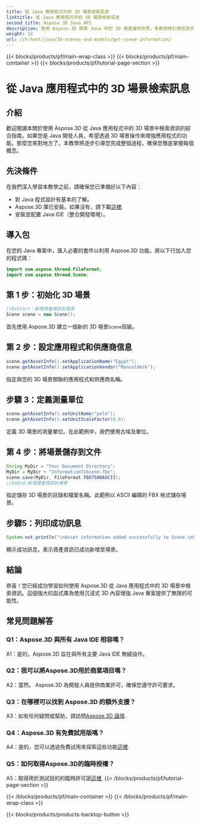 ```yaml
---
title: 從 Java 應用程式中的 3D 場景檢索訊息
linktitle: 從 Java 應用程式中的 3D 場景檢索訊息
second_title: Aspose.3D Java API
description: 使用 Aspose.3D 探索 Java 中的 3D 場景操作世界。本教學將引導您逐步檢索資訊。
weight: 12
url: /zh-hant/java/3d-scenes-and-models/get-scene-information/
---
```


{{< blocks/products/pf/main-wrap-class >}}
{{< blocks/products/pf/main-container >}}
{{< blocks/products/pf/tutorial-page-section >}}

# 從 Java 應用程式中的 3D 場景檢索訊息

## 介紹

歡迎閱讀本關於使用 Aspose.3D 從 Java 應用程式中的 3D 場景中檢索資訊的綜合指南。如果您是 Java 開發人員，希望透過 3D 場景操作來增強應用程式的功能，那麼您來對地方了。本教學將逐步引導您完成整個過程，確保您徹底掌握每個概念。

## 先決條件

在我們深入學習本教學之前，請確保您已準備好以下內容：

- 對 Java 程式設計有基本的了解。
-  Aspose.3D 庫已安裝。如果沒有，請下載[這裡](https://releases.aspose.com/3d/java/).
- 安裝並配置 Java IDE（整合開發環境）。

## 導入包

在您的 Java 專案中，匯入必要的套件以利用 Aspose.3D 功能。將以下行加入您的程式碼：

```java
import com.aspose.threed.FileFormat;
import com.aspose.threed.Scene;
```

## 第 1 步：初始化 3D 場景

```java
//ExStart：新增資產資訊到場景
Scene scene = new Scene();
```

首先使用 Aspose.3D 建立一個新的 3D 場景`Scene`班級。

## 第 2 步：設定應用程式和供應商信息

```java
scene.getAssetInfo().setApplicationName("Egypt");
scene.getAssetInfo().setApplicationVendor("Manualdesk");
```

指定與您的 3D 場景關聯的應用程式和供應商名稱。

## 步驟 3：定義測量單位

```java
scene.getAssetInfo().setUnitName("pole");
scene.getAssetInfo().setUnitScaleFactor(0.6);
```

定義 3D 場景的測量單位。在此範例中，我們使用古埃及單位。

## 第 4 步：將場景儲存到文件

```java
String MyDir = "Your Document Directory";
MyDir = MyDir + "InformationToScene.fbx";
scene.save(MyDir, FileFormat.FBX7500ASCII);
//ExEnd:新增資產資訊到場景
```

指定儲存 3D 場景的目錄和檔案名稱。此範例以 ASCII 編碼的 FBX 格式儲存場景。

## 步驟5：列印成功訊息

```java
System.out.println("\nAsset information added successfully to Scene.\nFile saved at " + MyDir);
```

顯示成功訊息，表示資產資訊已成功新增至場景。

## 結論

恭喜！您已經成功學習如何使用 Aspose.3D 從 Java 應用程式中的 3D 場景中檢索資訊。這個強大的函式庫為使用沉浸式 3D 內容增強 Java 專案提供了無限的可能性。

## 常見問題解答

### Q1：Aspose.3D 與所有 Java IDE 相容嗎？

A1：是的，Aspose.3D 旨在與所有主要 Java IDE 無縫協作。

### Q2：我可以將Aspose.3D用於商業項目嗎？

A2：當然。 Aspose.3D 為開發人員提供商業許可，確保您遵守許可要求。

### Q3：在哪裡可以找到 Aspose.3D 的額外支援？

 A3：如有任何疑問或幫助，請訪問[Aspose.3D 論壇](https://forum.aspose.com/c/3d/18).

### Q4：Aspose.3D 有免費試用版嗎？

 A4：是的，您可以透過免費試用來探索這些功能[這裡](https://releases.aspose.com/).

### Q5：如何取得Aspose.3D的臨時授權？

A5：取得用於測試目的的臨時許可證[這裡](https://purchase.aspose.com/temporary-license/).
{{< /blocks/products/pf/tutorial-page-section >}}

{{< /blocks/products/pf/main-container >}}
{{< /blocks/products/pf/main-wrap-class >}}

{{< blocks/products/products-backtop-button >}}
